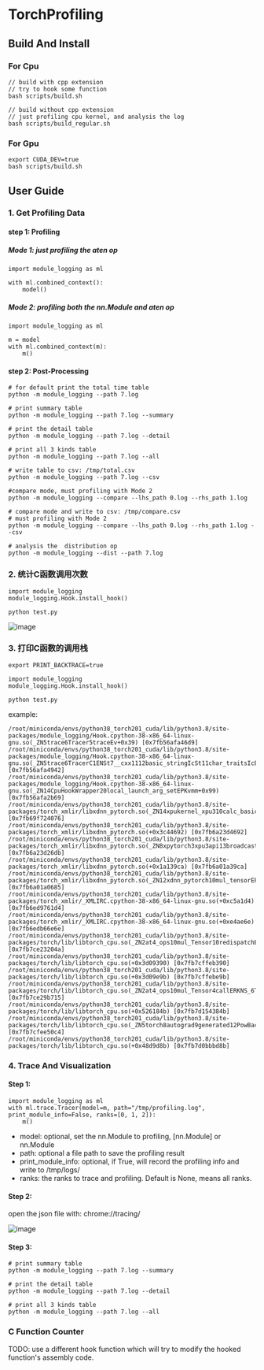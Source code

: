 # TorchProfiling

## Build And Install
### For Cpu
```
// build with cpp extension
// try to hook some function
bash scripts/build.sh

// build without cpp extension
// just profiling cpu kernel, and analysis the log
bash scripts/build_regular.sh
```

### For Gpu
```
export CUDA_DEV=true
bash scripts/build.sh
```

## User Guide

### 1. Get Profiling Data
#### step 1: Profiling

##### Mode 1: just profiling the aten op 
```
import module_logging as ml

with ml.combined_context():
    model()

```

##### Mode 2: profiling both the nn.Module and aten op
```
import module_logging as ml

m = model
with ml.combined_context(m):
    m()

```

#### step 2: Post-Processing
```
# for default print the total time table
python -m module_logging --path 7.log

# print summary table
python -m module_logging --path 7.log --summary

# print the detail table
python -m module_logging --path 7.log --detail

# print all 3 kinds table
python -m module_logging --path 7.log --all

# write table to csv: /tmp/total.csv
python -m module_logging --path 7.log --csv

#compare mode, must profiling with Mode 2
python -m module_logging --compare --lhs_path 0.log --rhs_path 1.log

# compare mode and write to csv: /tmp/compare.csv
# must profiling with Mode 2
python -m module_logging --compare --lhs_path 0.log --rhs_path 1.log --csv

# analysis the  distribution op
python -m module_logging --dist --path 7.log 

```

### 2. 统计C函数调用次数
```
import module_logging
module_logging.Hook.install_hook()

python test.py
```
![image](https://github.com/wffpy/TorchProfiling/blob/main/IMG/count.jpg)

### 3. 打印C函数的调用栈
```
export PRINT_BACKTRACE=true

import module_logging
module_logging.Hook.install_hook()

python test.py
```
example:
```
/root/miniconda/envs/python38_torch201_cuda/lib/python3.8/site-packages/module_logging/Hook.cpython-38-x86_64-linux-gnu.so(_ZN5trace6Tracer5traceEv+0x39) [0x7fb56afa46d9]
/root/miniconda/envs/python38_torch201_cuda/lib/python3.8/site-packages/module_logging/Hook.cpython-38-x86_64-linux-gnu.so(_ZN5trace6TracerC1ENSt7__cxx1112basic_stringIcSt11char_traitsIcESaIcEEE+0x92) [0x7fb56afa4942]
/root/miniconda/envs/python38_torch201_cuda/lib/python3.8/site-packages/module_logging/Hook.cpython-38-x86_64-linux-gnu.so(_ZN14CpuHookWrapper20local_launch_arg_setEPKvmm+0x99) [0x7fb56afa2b69]
/root/miniconda/envs/python38_torch201_cuda/lib/python3.8/site-packages/torch_xmlir/libxdnn_pytorch.so(_ZN14xpukernel_xpu310calc_basicILi2EfEEvPKT0_S3_PS1_x+0x46) [0x7fb69f724076]
/root/miniconda/envs/python38_torch201_cuda/lib/python3.8/site-packages/torch_xmlir/libxdnn_pytorch.so(+0x3c44692) [0x7fb6a23d4692]
/root/miniconda/envs/python38_torch201_cuda/lib/python3.8/site-packages/torch_xmlir/libxdnn_pytorch.so(_ZN8xpytorch3xpu3api13broadcast_mulIfEEiPNS1_7ContextEPKT_S7_PS5_RKSt6vectorIlSaIlEESD_+0x4b) [0x7fb6a23d26db]
/root/miniconda/envs/python38_torch201_cuda/lib/python3.8/site-packages/torch_xmlir/libxdnn_pytorch.so(+0x1a139ca) [0x7fb6a01a39ca]
/root/miniconda/envs/python38_torch201_cuda/lib/python3.8/site-packages/torch_xmlir/libxdnn_pytorch.so(_ZN12xdnn_pytorch10mul_tensorEPN8xpytorch3xpu3api7ContextERKNS_6TensorES7_RS5_+0x1f5) [0x7fb6a01a0685]
/root/miniconda/envs/python38_torch201_cuda/lib/python3.8/site-packages/torch_xmlir/_XMLIRC.cpython-38-x86_64-linux-gnu.so(+0xc5a1d4) [0x7fb6ed9761d4]
/root/miniconda/envs/python38_torch201_cuda/lib/python3.8/site-packages/torch_xmlir/_XMLIRC.cpython-38-x86_64-linux-gnu.so(+0xe4ae6e) [0x7fb6edb66e6e]
/root/miniconda/envs/python38_torch201_cuda/lib/python3.8/site-packages/torch/lib/libtorch_cpu.so(_ZN2at4_ops10mul_Tensor10redispatchEN3c1014DispatchKeySetERKNS_6TensorES6_+0x8a) [0x7fb7ce23204a]
/root/miniconda/envs/python38_torch201_cuda/lib/python3.8/site-packages/torch/lib/libtorch_cpu.so(+0x3d09390) [0x7fb7cffeb390]
/root/miniconda/envs/python38_torch201_cuda/lib/python3.8/site-packages/torch/lib/libtorch_cpu.so(+0x3d09e9b) [0x7fb7cffebe9b]
/root/miniconda/envs/python38_torch201_cuda/lib/python3.8/site-packages/torch/lib/libtorch_cpu.so(_ZN2at4_ops10mul_Tensor4callERKNS_6TensorES4_+0x175) [0x7fb7ce29b715]
/root/miniconda/envs/python38_torch201_cuda/lib/python3.8/site-packages/torch/lib/libtorch_cpu.so(+0x526184b) [0x7fb7d154384b]
/root/miniconda/envs/python38_torch201_cuda/lib/python3.8/site-packages/torch/lib/libtorch_cpu.so(_ZN5torch8autograd9generated12PowBackward05applyEOSt6vectorIN2at6TensorESaIS5_EE+0x144) [0x7fb7cfee50c4]
/root/miniconda/envs/python38_torch201_cuda/lib/python3.8/site-packages/torch/lib/libtorch_cpu.so(+0x48d9d8b) [0x7fb7d0bbbd8b]
```


### 4. Trace And Visualization
#### Step 1:

```
import module_logging as ml
with ml.trace.Tracer(model=m, path="/tmp/profiling.log", print_module_info=False, ranks=[0, 1, 2]):
    m()
```
- model: optional, set the nn.Module to profiling, [nn.Module]  or nn.Module
- path: optional a file path to save the profiling result
- print_module_info: optional, if True, will record the profiling info and write to /tmp/logs/
- ranks: the ranks to trace and profiling. Default is None, means all ranks.

#### Step 2:
open the json file with:
chrome://tracing/

![image](https://github.com/wffpy/TorchProfiling/blob/main/IMG/trace.png)

#### Step 3: 
```
# print summary table
python -m module_logging --path 7.log --summary

# print the detail table
python -m module_logging --path 7.log --detail

# print all 3 kinds table
python -m module_logging --path 7.log --all
```


### C Function Counter
TODO:
use a different hook function which will try to modify the hooked function's assembly code.

